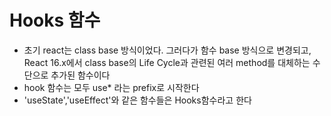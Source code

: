 # Hooks 함수

- 초기 react는 class base 방식이었다. 그러다가 함수 base 방식으로 변경되고,
  React 16.x에서 class base의 Life Cycle과 관련된 여러 method를 대체하는 수단으로 추가된 함수이다
- hook 함수는 모두 use\* 라는 prefix로 시작한다
- 'useState','useEffect'와 같은 함수들은 Hooks함수라고 한다
